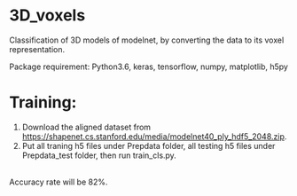 # 3D_voxels

Classification of 3D models of modelnet, by converting the data to its voxel representation. 

Package requirement: Python3.6, keras, tensorflow, numpy, matplotlib, h5py

# Training:

1. Download the aligned dataset from https://shapenet.cs.stanford.edu/media/modelnet40_ply_hdf5_2048.zip.
2. Put all traning h5 files under Prepdata folder, all testing h5 files under Prepdata_test folder, then run train_cls.py.</br>
</br>
Accuracy rate will be 82%. 

